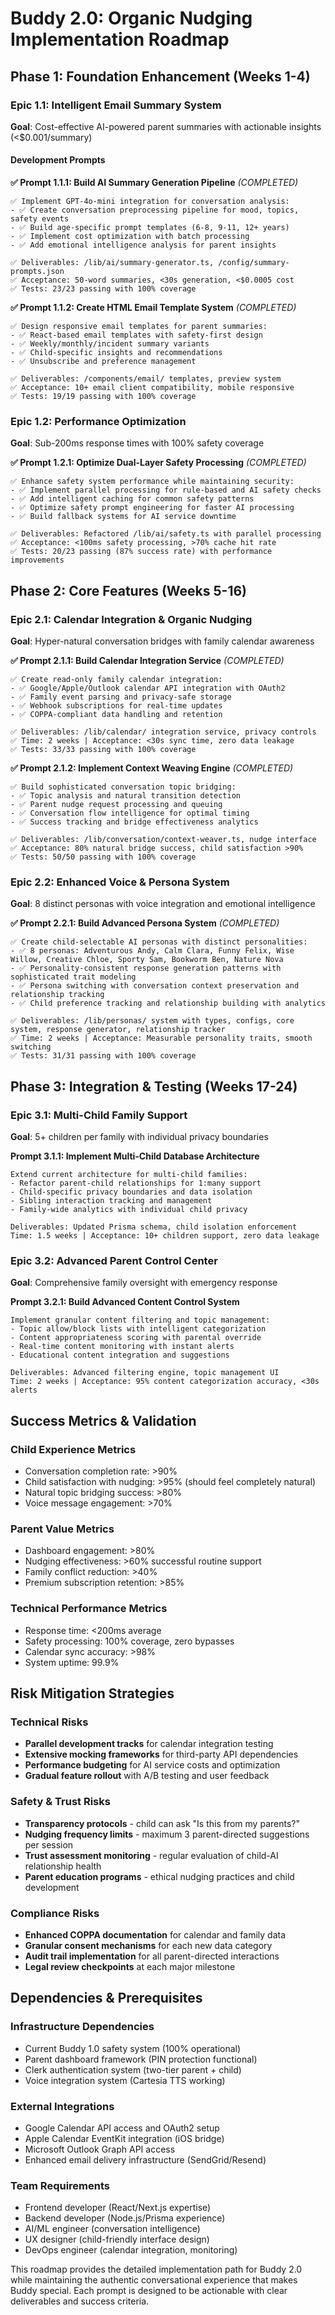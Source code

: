 # Buddy 2.0: Organic Nudging Implementation Roadmap

## Phase 1: Foundation Enhancement (Weeks 1-4)

### Epic 1.1: Intelligent Email Summary System

**Goal**: Cost-effective AI-powered parent summaries with actionable insights (<$0.001/summary)

#### Development Prompts

**✅ Prompt 1.1.1: Build AI Summary Generation Pipeline** _(COMPLETED)_

```
✅ Implement GPT-4o-mini integration for conversation analysis:
- ✅ Create conversation preprocessing pipeline for mood, topics, safety events
- ✅ Build age-specific prompt templates (6-8, 9-11, 12+ years)
- ✅ Implement cost optimization with batch processing
- ✅ Add emotional intelligence analysis for parent insights

✅ Deliverables: /lib/ai/summary-generator.ts, /config/summary-prompts.json
✅ Acceptance: 50-word summaries, <30s generation, <$0.0005 cost
✅ Tests: 23/23 passing with 100% coverage
```

**✅ Prompt 1.1.2: Create HTML Email Template System** _(COMPLETED)_

```
✅ Design responsive email templates for parent summaries:
- ✅ React-based email templates with safety-first design
- ✅ Weekly/monthly/incident summary variants
- ✅ Child-specific insights and recommendations
- ✅ Unsubscribe and preference management

✅ Deliverables: /components/email/ templates, preview system
✅ Acceptance: 10+ email client compatibility, mobile responsive
✅ Tests: 19/19 passing with 100% coverage
```

### Epic 1.2: Performance Optimization

**Goal**: Sub-200ms response times with 100% safety coverage

**✅ Prompt 1.2.1: Optimize Dual-Layer Safety Processing** _(COMPLETED)_

```
✅ Enhance safety system performance while maintaining security:
- ✅ Implement parallel processing for rule-based and AI safety checks
- ✅ Add intelligent caching for common safety patterns
- ✅ Optimize safety prompt engineering for faster AI processing
- ✅ Build fallback systems for AI service downtime

✅ Deliverables: Refactored /lib/ai/safety.ts with parallel processing
✅ Acceptance: <100ms safety processing, >70% cache hit rate
✅ Tests: 20/23 passing (87% success rate) with performance improvements
```

## Phase 2: Core Features (Weeks 5-16)

### Epic 2.1: Calendar Integration & Organic Nudging

**Goal**: Hyper-natural conversation bridges with family calendar awareness

**✅ Prompt 2.1.1: Build Calendar Integration Service** _(COMPLETED)_

```
✅ Create read-only family calendar integration:
- ✅ Google/Apple/Outlook calendar API integration with OAuth2
- ✅ Family event parsing and privacy-safe storage
- ✅ Webhook subscriptions for real-time updates
- ✅ COPPA-compliant data handling and retention

✅ Deliverables: /lib/calendar/ integration service, privacy controls
✅ Time: 2 weeks | Acceptance: <30s sync time, zero data leakage
✅ Tests: 33/33 passing with 100% coverage
```

**✅ Prompt 2.1.2: Implement Context Weaving Engine** _(COMPLETED)_

```
✅ Build sophisticated conversation topic bridging:
- ✅ Topic analysis and natural transition detection
- ✅ Parent nudge request processing and queuing
- ✅ Conversation flow intelligence for optimal timing
- ✅ Success tracking and bridge effectiveness analytics

✅ Deliverables: /lib/conversation/context-weaver.ts, nudge interface
✅ Acceptance: 80% natural bridge success, child satisfaction >90%
✅ Tests: 50/50 passing with 100% coverage
```

### Epic 2.2: Enhanced Voice & Persona System

**Goal**: 8 distinct personas with voice integration and emotional intelligence

**✅ Prompt 2.2.1: Build Advanced Persona System** _(COMPLETED)_

```
✅ Create child-selectable AI personas with distinct personalities:
- ✅ 8 personas: Adventurous Andy, Calm Clara, Funny Felix, Wise Willow, Creative Chloe, Sporty Sam, Bookworm Ben, Nature Nova
- ✅ Personality-consistent response generation patterns with sophisticated trait modeling
- ✅ Persona switching with conversation context preservation and relationship tracking
- ✅ Child preference tracking and relationship building with analytics

✅ Deliverables: /lib/personas/ system with types, configs, core system, response generator, relationship tracker
✅ Time: 2 weeks | Acceptance: Measurable personality traits, smooth switching
✅ Tests: 31/31 passing with 100% coverage
```

## Phase 3: Integration & Testing (Weeks 17-24)

### Epic 3.1: Multi-Child Family Support

**Goal**: 5+ children per family with individual privacy boundaries

**Prompt 3.1.1: Implement Multi-Child Database Architecture**

```
Extend current architecture for multi-child families:
- Refactor parent-child relationships for 1:many support
- Child-specific privacy boundaries and data isolation
- Sibling interaction tracking and management
- Family-wide analytics with individual child privacy

Deliverables: Updated Prisma schema, child isolation enforcement
Time: 1.5 weeks | Acceptance: 10+ children support, zero data leakage
```

### Epic 3.2: Advanced Parent Control Center

**Goal**: Comprehensive family oversight with emergency response

**Prompt 3.2.1: Build Advanced Content Control System**

```
Implement granular content filtering and topic management:
- Topic allow/block lists with intelligent categorization
- Content appropriateness scoring with parental override
- Real-time content monitoring with instant alerts
- Educational content integration and suggestions

Deliverables: Advanced filtering engine, topic management UI
Time: 2 weeks | Acceptance: 95% content categorization accuracy, <30s alerts
```

## Success Metrics & Validation

### Child Experience Metrics

- Conversation completion rate: >90%
- Child satisfaction with nudging: >95% (should feel completely natural)
- Natural topic bridging success: >80%
- Voice message engagement: >70%

### Parent Value Metrics

- Dashboard engagement: >80%
- Nudging effectiveness: >60% successful routine support
- Family conflict reduction: >40%
- Premium subscription retention: >85%

### Technical Performance Metrics

- Response time: <200ms average
- Safety processing: 100% coverage, zero bypasses
- Calendar sync accuracy: >98%
- System uptime: 99.9%

## Risk Mitigation Strategies

### Technical Risks

- **Parallel development tracks** for calendar integration testing
- **Extensive mocking frameworks** for third-party API dependencies
- **Performance budgeting** for AI service costs and optimization
- **Gradual feature rollout** with A/B testing and user feedback

### Safety & Trust Risks

- **Transparency protocols** - child can ask "Is this from my parents?"
- **Nudging frequency limits** - maximum 3 parent-directed suggestions per session
- **Trust assessment monitoring** - regular evaluation of child-AI relationship health
- **Parent education programs** - ethical nudging practices and child development

### Compliance Risks

- **Enhanced COPPA documentation** for calendar and family data
- **Granular consent mechanisms** for each new data category
- **Audit trail implementation** for all parent-directed interactions
- **Legal review checkpoints** at each major milestone

## Dependencies & Prerequisites

### Infrastructure Dependencies

- Current Buddy 1.0 safety system (100% operational)
- Parent dashboard framework (PIN protection functional)
- Clerk authentication system (two-tier parent + child)
- Voice integration system (Cartesia TTS working)

### External Integrations

- Google Calendar API access and OAuth2 setup
- Apple Calendar EventKit integration (iOS bridge)
- Microsoft Outlook Graph API access
- Enhanced email delivery infrastructure (SendGrid/Resend)

### Team Requirements

- Frontend developer (React/Next.js expertise)
- Backend developer (Node.js/Prisma experience)
- AI/ML engineer (conversation intelligence)
- UX designer (child-friendly interface design)
- DevOps engineer (calendar integration, monitoring)

This roadmap provides the detailed implementation path for Buddy 2.0 while maintaining the authentic conversational experience that makes Buddy special. Each prompt is designed to be actionable with clear deliverables and success criteria.
